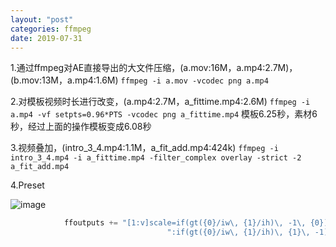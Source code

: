 ```yaml
---
layout: "post"
categories: ffmpeg
date: 2019-07-31
---
```


1.通过ffmpeg对AE直接导出的大文件压缩，(a.mov:16M，a.mp4:2.7M)，(b.mov:13M，a.mp4:1.6M)
`ffmpeg -i a.mov -vcodec png a.mp4`

2.对模板视频时长进行改变，(a.mp4:2.7M，a_fittime.mp4:2.6M)
`ffmpeg -i a.mp4 -vf setpts=0.96*PTS -vcodec png a_fittime.mp4`
模板6.25秒，素材6秒，经过上面的操作模板变成6.08秒

3.视频叠加，(intro_3_4.mp4:1.1M，a_fit_add.mp4:424k)
`ffmpeg -i intro_3_4.mp4 -i a_fittime.mp4 -filter_complex overlay -strict -2 a_fit_add.mp4`

4.Preset

![image](https://tva1.sinaimg.cn/large/006y8mN6gy1g7akqezzvtj30rv0j9dkl.jpg)





```python 
            ffoutputs += "[1:v]scale=if(gt({0}/iw\, {1}/ih)\, -1\, {0})" \
                                   ":if(gt({0}/iw\, {1}/ih)\, {1}\, -1)[video];".format(dest_w, dest_h)
```
